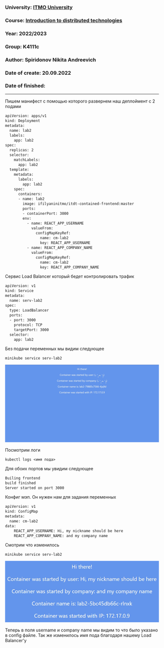 ### University: [ITMO University](https://itmo.ru/ru/)
### Course: [Introduction to distributed technologies](https://github.com/itmo-ict-faculty/introduction-to-distributed-technologies)
### Year: 2022/2023
### Group: K4111c
### Author: Spiridonov Nikita Andreevich
### Date of create: 20.09.2022
### Date of finished:
---
Пишем манифест с помощью которого развернем наш деплоймент с 2 подами
```
apiVersion: apps/v1
kind: Deployment
metadata:
  name: lab2
  labels:
    app: lab2
spec:
  replicas: 2
  selector:
    matchLabels:
      app: lab2
  template:
    metadata:
      labels:
        app: lab2
    spec:
      containers:
      - name: lab2
        image: ifilyaninitmo/itdt-contained-frontend:master
        ports:
        - containerPort: 3000
        env:
          - name: REACT_APP_USERNAME
            valueFrom:
              configMapKeyRef:
                name: cm-lab2
                key: REACT_APP_USERNAME
          - name: REACT_APP_COMPANY_NAME
            valueFrom:
              configMapKeyRef:
                name: cm-lab2
                key: REACT_APP_COMPANY_NAME
```

Сервис Load Balancer который бедет контролировать трафик
```
apiVersion: v1
kind: Service              
metadata:
  name: serv-lab2
spec:
  type: LoadBalancer       
  ports:
  - port: 3000
    protocol: TCP          
    targetPort: 3000
  selector:                
    app: lab2       
```

Без подачи переменных мы видим следующее
```
minikube service serv-lab2
```
![Image alt](https://github.com/username0159/2022_2023-introduction_to_distributed_technologies-k4111c-spiridonov_n_a/blob/main/lab2/lab2-1.jpg)

Посмотрим логи
```
kubectl logs <имя пода>
```

Для обоих портов мы увидим следующее
```
Builing frontend
build finished
Server started on port 3000
```

Конфиг мэп. Он нужен нам для задания переменных
```
apiVersion: v1
kind: ConfigMap
metadata:
  name: cm-lab2
data:
    REACT_APP_USERNAME: Hi, my nickname should be here
    REACT_APP_COMPANY_NAME: and my company name
```

Смотрим что изменилось
```
minikube service serv-lab2
```
![Image alt](https://github.com/username0159/2022_2023-introduction_to_distributed_technologies-k4111c-spiridonov_n_a/blob/main/lab2/lab2-2.jpg)

Теперь в поля username и company name мы видим то что было указано в config файле. Так же изменилось имя пода благодаря нашему Load Balancer'у
